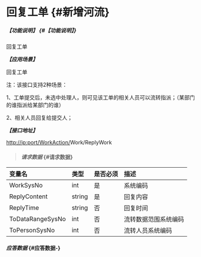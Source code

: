 # 回复工单 {#新增河流}

##### _【功能说明】_ {#【功能说明】}

回复工单

_**【应用场景】**_

回复工单

注：该接口支持2种场景：

1、工单提交后，未选中处理人，则可见该工单的相关人员可以流转指派；（某部门的谁指派给某部门的谁）

2、相关人员回复给提交人；

_**【接口地址】**_

[http://ip:port/WorkAction/](http://ip:port/HMAction/River/AddRiver)Work/ReplyWork

> #### _请求数据_ {#请求数据}

| 变量名 | 类型 | 是否必须 | 描述 |
| :--- | :--- | :--- | :--- |
| WorkSysNo | int | 是 | 系统编码 |
| ReplyContent | string | 是 | 回复内容 |
| ReplyTime | string | 否 | 回复时间 |
| ToDataRangeSysNo | int | 否 | 流转数据范围系统编码 |
| ToPersonSysNo | int | 否 | 流转人员系统编码 |

#### _应答数据_ {#应答数据-}



